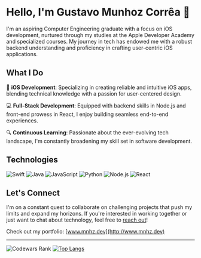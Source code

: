 # Hello, I'm Gustavo Munhoz Corrêa 👋

I'm an aspiring Computer Engineering graduate with a focus on iOS development, nurtured through my studies at the Apple Developer Academy and specialized courses. My journey in tech has endowed me with a robust backend understanding and proficiency in crafting user-centric iOS applications.

## What I Do

🍏 **iOS Development**: Specializing in creating reliable and intuitive iOS apps, blending technical knowledge with a passion for user-centered design.

💻 **Full-Stack Development**: Equipped with backend skills in Node.js and front-end prowess in React, I enjoy building seamless end-to-end experiences.

🔍 **Continuous Learning**: Passionate about the ever-evolving tech landscape, I'm constantly broadening my skill set in software development.

## Technologies

![Swift](https://img.shields.io/badge/-Swift-F05138?style=for-the-badge&logo=swift&logoColor=white)
![Java](https://img.shields.io/badge/-Java-007396?style=for-the-badge&logo=java&logoColor=white)
![JavaScript](https://img.shields.io/badge/-JavaScript-F7DF1E?style=for-the-badge&logo=javascript&logoColor=black)
![Python](https://img.shields.io/badge/-Python-3776AB?style=for-the-badge&logo=python&logoColor=white)
![Node.js](https://img.shields.io/badge/-Node.js-339933?style=for-the-badge&logo=nodedotjs&logoColor=white)
![React](https://img.shields.io/badge/-React-61DAFB?style=for-the-badge&logo=react&logoColor=black)

## Let's Connect

I'm on a constant quest to collaborate on challenging projects that push my limits and expand my horizons. If you're interested in working together or just want to chat about technology, feel free to [reach out](https://www.linkedin.com/in/gmcorrea/)!

Check out my portfolio: [www.mnhz.dev](http://www.mnhz.dev)

---
![Codewars Rank](https://www.codewars.com/users/gustavo-munhoz/badges/large)
[![Top Langs](https://github-readme-stats.vercel.app/api/top-langs/?username=gustavo-munhoz&layout=compact&theme=synthwave&langs_count=4&hide=html,css)](https://github.com/anuraghazra/github-readme-stats)


